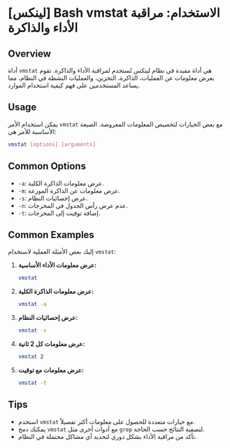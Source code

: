 # [لينكس] Bash vmstat الاستخدام: مراقبة الأداء والذاكرة

## Overview
أداة `vmstat` هي أداة مفيدة في نظام لينكس تُستخدم لمراقبة الأداء والذاكرة. تقوم بعرض معلومات عن العمليات، الذاكرة، التخزين، والعمليات النشطة في النظام، مما يساعد المستخدمين على فهم كيفية استخدام الموارد.

## Usage
يمكن استخدام الأمر `vmstat` مع بعض الخيارات لتخصيص المعلومات المعروضة. الصيغة الأساسية للأمر هي:

```bash
vmstat [options] [arguments]
```

## Common Options
- `-a`: عرض معلومات الذاكرة الكلية.
- `-m`: عرض معلومات عن الذاكرة الموزعة.
- `-s`: عرض إحصائيات النظام.
- `-n`: عدم عرض رأس الجدول في المخرجات.
- `-t`: إضافة توقيت إلى المخرجات.

## Common Examples
إليك بعض الأمثلة العملية لاستخدام `vmstat`:

1. **عرض معلومات الأداء الأساسية:**
   ```bash
   vmstat
   ```

2. **عرض معلومات الذاكرة الكلية:**
   ```bash
   vmstat -a
   ```

3. **عرض إحصائيات النظام:**
   ```bash
   vmstat -s
   ```

4. **عرض معلومات كل 2 ثانية:**
   ```bash
   vmstat 2
   ```

5. **عرض معلومات مع توقيت:**
   ```bash
   vmstat -t
   ```

## Tips
- استخدم `vmstat` مع خيارات متعددة للحصول على معلومات أكثر تفصيلاً.
- يمكنك دمج `vmstat` مع أدوات أخرى مثل `grep` لتصفية النتائج حسب الحاجة.
- تأكد من مراقبة الأداء بشكل دوري لتحديد أي مشاكل محتملة في النظام.